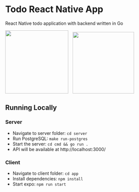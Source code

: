 # Todo React Native App
React Native todo application with backend written in Go

<div>
  <img src="https://github.com/tty-monkey/react-native-golang-todolist-app/blob/main/ios.png" width="200" style="display: inline-block; margin-right: 10px;"/>
  <img src="https://github.com/tty-monkey/react-native-golang-todolist-app/blob/main/android.png" width="195" style="display: inline-block;"/>
</div>

## Running Locally
### Server
* Navigate to server folder: `cd server`
* Run PostgreSQL: `make run-postgres`
* Start the server: `cd cmd && go run .`
* API will be available at http://localhost:3000/
### Client
* Navigate to client folder: `cd app`
* Install dependencies: `npm install`
* Start expo: `npm run start`

